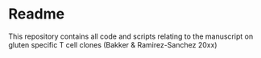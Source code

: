 # Readme

This repository contains all code and scripts relating to the manuscript on gluten specific T cell clones (Bakker & Ramirez-Sanchez 20xx)
